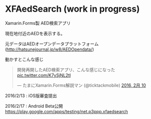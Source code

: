 # XFAedSearch (work in progress)

Xamarin.Forms製 AED検索アプリ

現在地付近のAEDを表示する。

元データはAEDオープンデータプラットフォーム(http://hatsunejournal.jp/w8/AEDOpendata/)

動かすとこんな感じ

<blockquote class="twitter-tweet" data-lang="ja"><p lang="ja" dir="ltr">開発再開したAED検索アプリ、こんな感じになった <a href="https://t.co/K7ySjNL2tl">pic.twitter.com/K7ySjNL2tl</a></p>&mdash; たまにXamarin.Forms解説マン (@ticktackmobile) <a href="https://twitter.com/ticktackmobile/status/697370884554760193">2016, 2月 10</a></blockquote>
<script async src="//platform.twitter.com/widgets.js" charset="utf-8"></script>

2016/2/13 : iOS版審査提出

2016/2/17 : Android Beta公開 https://play.google.com/apps/testing/net.p3ppp.xfaedsearch

